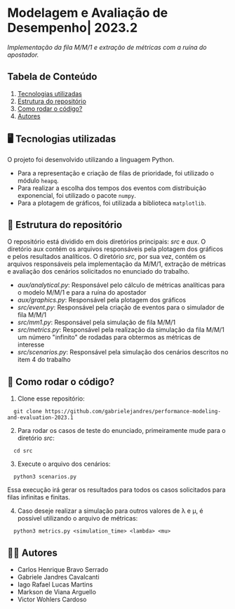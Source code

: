 # Modelagem e Avaliação de Desempenho| 2023.2
*Implementação da fila M/M/1 e extração de métricas com a ruína do apostador.*

## Tabela de Conteúdo

1. [Tecnologias utilizadas](#tecnologias-utilizadas)
2. [Estrutura do repositório](#estrutura-do-repositório)
3. [Como rodar o código?](#como-rodar-o-codigo)
4. [Autores](#autores)

## 🖥️ Tecnologias utilizadas
O projeto foi desenvolvido utilizando a linguagem Python.
* Para a representação e criação de filas de prioridade, foi utilizado o módulo ```heapq```.
* Para realizar a escolha dos tempos dos eventos com distribuição exponencial, foi utilizado o pacote ```numpy```.
* Para a plotagem de gráficos, foi utilizada a biblioteca ```matplotlib```.

## 📂 Estrutura do repositório
O repositório está dividido em dois diretórios principais: _src_ e _aux_. O diretório aux contém os arquivos responsáveis pela plotagem dos gráficos e pelos resultados analíticos. O diretório _src_, por sua vez, contém os arquivos responsáveis pela implementação da M/M/1, extração de métricas e avaliação dos cenários solicitados no enunciado do trabalho.
* *aux/analytical.py*: Responsável pelo cálculo de métricas analíticas para o modelo M/M/1 e para a ruína do apostador
* *aux/graphics.py*: Responsável pela plotagem dos gráficos
* *src/event.py*: Responsável pela criação de eventos para o simulador de fila M/M/1
* *src/mm1.py*: Responsável pela simulação de fila M/M/1
* *src/metrics.py*: Responsável pela realização da simulação da fila M/M/1 um número "infinito" de rodadas para obtermos as métricas de interesse
* *src/scenarios.py*: Responsável pela simulação dos cenários descritos no item 4 do trabalho

## 📜 Como rodar o código?

1.  Clone esse repositório:
```
  git clone https://github.com/gabrielejandres/performance-modeling-and-evaluation-2023.1
```

2.  Para rodar os casos de teste do enunciado, primeiramente mude para o diretório *src*:
```
  cd src
```

3.  Execute o arquivo dos cenários:
```
  python3 scenarios.py
```
Essa execução irá gerar os resultados para todos os casos solicitados para filas infinitas e finitas.

4.  Caso deseje realizar a simulação para outros valores de λ e μ, é possível utilizando o arquivo de métricas:
```
  python3 metrics.py <simulation_time> <lambda> <mu>
```

## 👩‍💻 Autores
* Carlos Henrique Bravo Serrado
* Gabriele Jandres Cavalcanti
* Iago Rafael Lucas Martins
* Markson de Viana Arguello
* Victor Wohlers Cardoso
